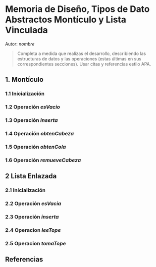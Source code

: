 # Memoria de Diseño, Tipos de Dato Abstractos Montículo y Lista Vinculada

Autor: *nombre*

> Completa a medida que realizas el desarrollo, describiendo las estructuras de
datos y las operaciones (estas últimas en sus correspondientes secciones). Usar
citas y referencias estilo APA.

## 1. Montículo

### 1.1 Inicialización

### 1.2 Operación *esVacio*

### 1.3 Operación *inserta*

### 1.4 Operación *obtenCabeza*

### 1.5 Operación *obtenCola*

### 1.6 Operación *remueveCabeza*

## 2 Lista Enlazada

### 2.1 Inicialización

### 2.2 Operación *esVacia*

### 2.3 Operación *inserta*

### 2.4 Operacion *leeTope*

### 2.5 Operacion *tomaTope*

## Referencias
